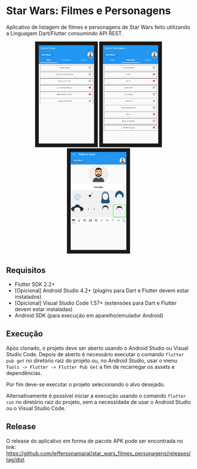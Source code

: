 # 

# Star Wars: Filmes e Personagens

Aplicativo de listagem de filmes e personagens de Star Wars feito utilizando a Linguagem Dart/Flutter consumindo API REST.

<div align="center">
<img src="https://github.com/jeffersonamaral/star_wars_filmes_personagens/blob/master/doc/screens/star_wars_filmes_personagens_screen_01.png" width="30%" border="10px"/>
<img src="https://github.com/jeffersonamaral/star_wars_filmes_personagens/blob/master/doc/screens/star_wars_filmes_personagens_screen_02.png" width="30%" border="10px"/>
<img src="https://github.com/jeffersonamaral/star_wars_filmes_personagens/blob/master/doc/screens/star_wars_filmes_personagens_screen_03.png" width="30%" border="10px"/>
</div>

## Requisitos

- Flutter SDK 2.2+
- [Opicional] Android Studio 4.2+ (plugins para Dart e Flutter devem estar instalados)
- [Opicional] Visual Studio Code 1.57+ (extensões para Dart e Flutter devem estar instaladas)
- Android SDK (para execução em aparelho/emulador Android)

## Execução

Após clonado, o projeto deve ser aberto usando o Android Studio ou Visual Studio Code. Depois de aberto é necessário executar o comando ```flutter pub get``` no diretório raiz do projeto ou, no Android Studio, usar o menu ```Tools -> Flutter -> Flutter Pub Get``` a fim de recarregar os assets e dependências.

Por fim deve-se executar o projeto selecionando o alvo desejado.

Alternativamente é possível iniciar a execução usando o comando ```flutter run``` no diretório raiz do projeto, sem a necessidade de usar o Android Studio ou o Visual Studio Code.

## Release

O release do aplicativo em forma de pacote APK pode ser encontrada no link: https://github.com/jeffersonamaral/star_wars_filmes_personagens/releases/tag/dist
